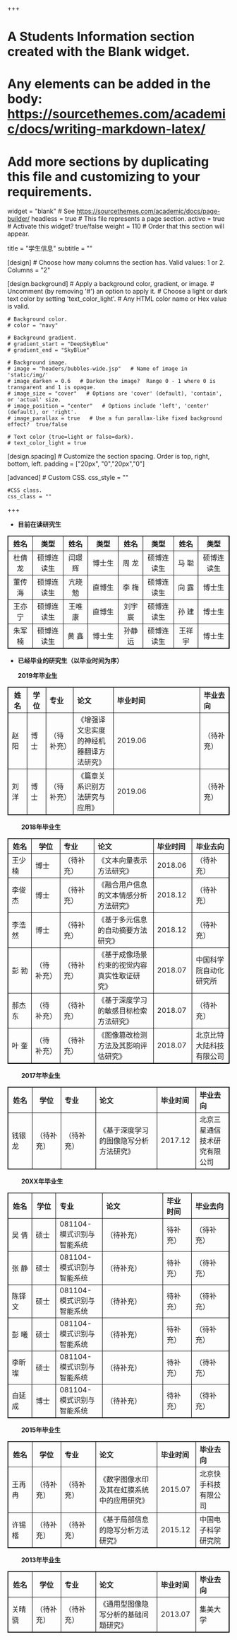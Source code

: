 +++
# A Students Information section created with the Blank widget.
# Any elements can be added in the body: https://sourcethemes.com/academic/docs/writing-markdown-latex/
# Add more sections by duplicating this file and customizing to your requirements.

widget = "blank"  # See https://sourcethemes.com/academic/docs/page-builder/
headless = true  # This file represents a page section.
active = true  # Activate this widget? true/false
weight = 110  # Order that this section will appear.

title = "学生信息"
subtitle = ""

[design]
	# Choose how many columns the section has. Valid values: 1 or 2.
	Columns = "2"
	
[design.background]
	# Apply a background color, gradient, or image.
	# Uncomment (by removing '#') an option to apply it.
	# Choose a light or dark text color by setting 'text_color_light'.
	# Any HTML color name or Hex value is valid.
	
	# Background color.
	# color = "navy"
	
	# Background gradient.
	# gradient_start = "DeepSkyBlue"
	# gradient_end = "SkyBlue"
	
	# Background image.
	# image = "headers/bubbles-wide.jsp"   # Name of image in 'static/img/'
	# image_darken = 0.6   # Darken the image?  Range 0 - 1 where 0 is transparent and 1 is opaque.
	# image_size = "cover"   # Options are 'cover' (default), 'contain', or 'actual' size.
	# image_position = "center"   # Options include 'left', 'center' (default), or 'right'.
	# image_parallax = true   # Use a fun parallax-like fixed background effect?  true/false
	
	# Text color (true=light or false=dark).
	# text_color_light = true
	
[design.spacing]
	# Customize the section spacing. Order is top, right, bottom, left.
	padding = ["20px", "0","20px","0"]

[advanced]
	# Custom CSS.
	css_style = ""
	
	#CSS class.
	css_class = ""
+++

- **目前在读研究生**  

<table border="1" width ="800" style="border-color: black">
   <tr>
      <th align = "center" width ="80">姓名</th>
      <th align = "center" width ="120">类型</th>
      <th align = "center" width ="80">姓名</th>
      <th align = "center" width ="120">类型</th>
      <th align = "center" width ="80">姓名</th>
      <th align = "center" width ="120">类型</th>
      <th align = "center" width ="80">姓名</th>
      <th align = "center" width ="120">类型</th>
   </tr>
   <tr>
      <td align = "center">杜倩龙</td>
      <td align = "center">硕博连读生</td>
      <td align = "center">闫璟辉</td>
      <td align = "center">博士生</td>
      <td align = "center">周    龙</td>
      <td align = "center">硕博连读生</td>
      <td align = "center">马    聪</td>
      <td align = "center">硕博连读生</td>
   </tr>
   <tr>
      <td align = "center">董传海</td>
      <td align = "center">硕博连读生</td>
      <td align = "center">亢晓勉</td>
      <td align = "center">直博生</td>
      <td align = "center">李    梅</td>
      <td align = "center">硕博连读生</td>
      <td align = "center">向    露</td>
      <td align = "center">博士生</td>
   </tr>
   <tr>
      <td align = "center">王亦宁</td>
      <td align = "center">硕博连读生</td>
      <td align = "center">王唯康</td>
      <td align = "center">直博生</td>
      <td align = "center">刘宇宸</td>
      <td align = "center">硕博连读生</td>
      <td align = "center">孙    建</td>
      <td align = "center">博士生</td>
   </tr>
   <tr>
      <td align = "center">朱军楠</td>
      <td align = "center">硕博连读生</td>
      <td align = "center">黄    鑫</td>
      <td align = "center">博士生</td>
      <td align = "center">孙静远</td>
      <td align = "center">硕博连读生</td>
      <td align = "center">王祥宇</td>
      <td align = "center">博士生</td>
   </tr>
</table>

- **已经毕业的研究生（以毕业时间为序）**  

  **2019年毕业生**

<table border="1" width ="800" style="border-color: black">
   <tr>
      <th align = "center" width ="80">姓名</th>
      <th align = "center" width ="80">学位</th>
      <th align = "left" width ="120">专业</th>
      <th align = "left" width ="300">论文</th>
      <th align = "left" width ="800">毕业时间</th>
      <th align = "left" width ="140">毕业去向</th>
   </tr>
   <tr>
      <td>赵    阳</td>
      <td>博士</td>
      <td>（待补充）</td>
      <td>《增强译文忠实度的神经机器翻译方法研究》</td>
      <td> 2019.06</td>
      <td>（待补充）</td>
   </tr>
   <tr>
      <td>刘    洋</td>
      <td>博士</td>
      <td>（待补充）</td>
      <td>《篇章关系识别方法研究与应用》</td>
      <td> 2019.06</td>
      <td>（待补充）</td>
   </tr>
</table>

  &nbsp;&nbsp;&nbsp;&nbsp;&nbsp;&nbsp;&nbsp;&nbsp;**2018年毕业生**

<table border="1" width ="800" style="border-color: black">
   <tr>
      <th align = "center" width ="80">姓名</th>
      <th align = "center" width ="80">学位</th>
      <th align = "left" width ="120">专业</th>
      <th align = "left" width ="300">论文</th>
      <th align = "left" width ="80">毕业时间</th>
      <th align = "left" width ="140">毕业去向</th>
   </tr>
   <tr>
      <td>王少楠</td>
      <td>博士</td>
      <td>（待补充）</td>
      <td>《文本向量表示方法研究》</td>
      <td> 2018.06</td>
      <td>（待补充）</td>
   </tr>
   <tr>
      <td>李俊杰</td>
      <td>博士</td>
      <td>（待补充）</td>
      <td>《融合用户信息的文本情感分析方法研究》</td>
      <td> 2018.12</td>
      <td>（待补充）</td>
   </tr>
      <tr>
      <td>李浩然</td>
      <td>博士</td>
      <td>（待补充）</td>
      <td>《基于多元信息的自动摘要方法研究》</td>
      <td> 2018.12</td>
      <td>（待补充）</td>
   </tr>
   <tr>
      <td>彭    勃</td>
      <td>（待补充）</td>
      <td>（待补充）</td>
      <td>《基于成像场景约束的视觉内容真实性取证研究》</td>
      <td> 2018.07</td>
      <td>中国科学院自动化研究所</td>
   </tr>
      <tr>
      <td>郝杰东</td>
      <td>（待补充）</td>
      <td>（待补充）</td>
      <td>《基于深度学习的敏感目标检索方法研究》</td>
      <td> 2018.07</td>
      <td>（待补充）</td>
   </tr>
   <tr>
      <td>叶    奎</td>
      <td>（待补充）</td>
      <td>（待补充）</td>
      <td>《图像篡改检测方法及其影响评估研究》</td>
      <td> 2018.07</td>
      <td>北京比特大陆科技有限公司</td>
   </tr>
</table>

&nbsp;&nbsp;&nbsp;&nbsp;&nbsp;&nbsp;&nbsp;&nbsp;**2017年毕业生**

<table border="1" width ="800" style="border-color: black">
   <tr>
      <th align = "center" width ="80">姓名</th>
      <th align = "center" width ="80">学位</th>
      <th align = "left" width ="120">专业</th>
      <th align = "left" width ="300">论文</th>
      <th align = "left" width ="80">毕业时间</th>
      <th align = "left" width ="140">毕业去向</th>
   </tr>
   <tr>
      <td>钱银龙</td>
      <td>（待补充）</td>
      <td>（待补充）</td>
      <td>《基于深度学习的图像隐写分析方法研究》</td>
      <td> 2017.12</td>
      <td>北京三星通信技术研究有限公司</td>
   </tr>
</table>

&nbsp;&nbsp;&nbsp;&nbsp;&nbsp;&nbsp;&nbsp;&nbsp;**20XX年毕业生**

<table border="1" width ="800" style="border-color: black">
   <tr>
      <th align = "center" width ="80">姓名</th>
      <th align = "center" width ="80">学位</th>
      <th align = "left" width ="120">专业</th>
      <th align = "left" width ="300">论文</th>
      <th align = "left" width ="80">毕业时间</th>
      <th align = "left" width ="140">毕业去向</th>
   </tr>
   <tr>
      <td>吴    倩</td>
      <td>硕士</td>
      <td>081104-模式识别与智能系统</td>
      <td>（待补充）</td>
      <td> 待补充）</td>
      <td>（待补充）</td>
   </tr>
   <tr>
      <td>张    静</td>
      <td>硕士</td>
      <td>081104-模式识别与智能系统</td>
      <td>（待补充）</td>
      <td> 待补充）</td>
      <td>（待补充）</td>
   </tr>
   <tr>
      <td>陈铎文</td>
      <td>硕士</td>
      <td>081104-模式识别与智能系统</td>
      <td>（待补充）</td>
      <td> 待补充）</td>
      <td>（待补充）</td>
   </tr>
   <tr>
      <td>彭    曦</td>
      <td>硕士</td>
      <td>081104-模式识别与智能系统</td>
      <td>（待补充）</td>
      <td> 待补充）</td>
      <td>（待补充）</td>
   </tr>
   <tr>
      <td>李昕璨</td>
      <td>硕士</td>
      <td>081104-模式识别与智能系统</td>
      <td>（待补充）</td>
      <td> 待补充）</td>
      <td>（待补充）</td>
   </tr>
   <tr>
      <td>白延成</td>
      <td>博士</td>
      <td>081104-模式识别与智能系统</td>
      <td>（待补充）</td>
      <td> 待补充）</td>
      <td>（待补充）</td>
   </tr>
</table>

&nbsp;&nbsp;&nbsp;&nbsp;&nbsp;&nbsp;&nbsp;&nbsp;**2015年毕业生**

<table border="1" width ="800" style="border-color: black">
   <tr>
      <th align = "center" width ="80">姓名</th>
      <th align = "center" width ="80">学位</th>
      <th align = "left" width ="120">专业</th>
      <th align = "left" width ="300">论文</th>
      <th align = "left" width ="80">毕业时间</th>
      <th align = "left" width ="140">毕业去向</th>
   </tr>
   <tr>
      <td>王再冉</td>
      <td>（待补充）</td>
      <td>（待补充）</td>
      <td>《数字图像水印及其在虹膜系统中的应用研究》</td>
      <td> 2015.07</td>
      <td>北京快手科技有限公司</td>
   </tr>
   <tr>
      <td>许锡楷</td>
      <td>（待补充）</td>
      <td>（待补充）</td>
      <td>《基于局部信息的隐写分析方法研究》</td>
      <td> 2015.12</td>
      <td>中国电子科学研究院</td>
   </tr>
</table>

&nbsp;&nbsp;&nbsp;&nbsp;&nbsp;&nbsp;&nbsp;&nbsp;**2013年毕业生**

<table border="1" width ="800" style="border-color: black">
   <tr>
      <th align = "center" width ="80">姓名</th>
      <th align = "center" width ="80">学位</th>
      <th align = "left" width ="120">专业</th>
      <th align = "left" width ="300">论文</th>
      <th align = "left" width ="80">毕业时间</th>
      <th align = "left" width ="140">毕业去向</th>
   </tr>
   <tr>
      <td>关晴骁</td>
      <td>（待补充）</td>
      <td>（待补充）</td>
      <td>《通用型图像隐写分析的基础问题研究》</td>
      <td> 2013.07</td>
      <td>集美大学</td>
   </tr>
</table>